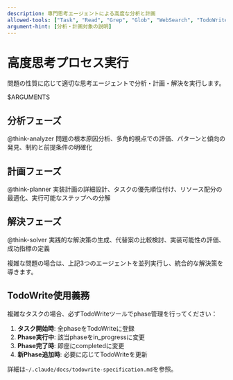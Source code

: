 ```yaml
---
description: 専門思考エージェントによる高度な分析と計画
allowed-tools: ["Task", "Read", "Grep", "Glob", "WebSearch", "TodoWrite"]
argument-hint: [分析・計画対象の説明]
---
```


# 高度思考プロセス実行

問題の性質に応じて適切な思考エージェントで分析・計画・解決を実行します。

$ARGUMENTS

## 分析フェーズ
@think-analyzer 問題の根本原因分析、多角的視点での評価、パターンと傾向の発見、制約と前提条件の明確化

## 計画フェーズ  
@think-planner 実装計画の詳細設計、タスクの優先順位付け、リソース配分の最適化、実行可能なステップへの分解

## 解決フェーズ
@think-solver 実践的な解決策の生成、代替案の比較検討、実装可能性の評価、成功指標の定義

複雑な問題の場合は、上記3つのエージェントを並列実行し、統合的な解決策を導きます。

## TodoWrite使用義務

複雑なタスクの場合、必ずTodoWriteツールでphase管理を行ってください：

1. **タスク開始時**: 全phaseをTodoWriteに登録
2. **Phase実行中**: 該当phaseをin_progressに変更
3. **Phase完了時**: 即座にcompletedに変更
4. **新Phase追加時**: 必要に応じてTodoWriteを更新

詳細は`~/.claude/docs/todowrite-specification.md`を参照。